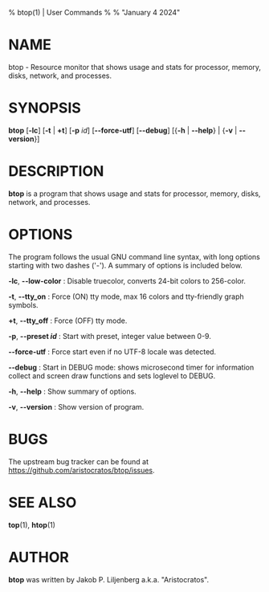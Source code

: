 % btop(1) | User Commands
%
% "January  4 2024"

# NAME

btop - Resource monitor that shows usage and stats for processor, memory, disks, network, and processes.

# SYNOPSIS

**btop** [**-lc**] [**-t** | **+t**] [**-p** _id_] [**\-\-force-utf**]
         [**\-\-debug**] [{**-h** | **\-\-help**} | {**-v** | **\-\-version**}]

# DESCRIPTION

**btop** is a program that shows usage and stats for processor, memory, disks, network, and processes.

# OPTIONS

The program follows the usual GNU command line syntax, with long options
starting with two dashes ('-'). A summary of options is included below.

**-lc**, **\-\-low-color**
:   Disable truecolor, converts 24-bit colors to 256-color.

**-t**, **\-\-tty_on**
:   Force (ON) tty mode, max 16 colors and tty-friendly graph symbols.

**+t**, **\-\-tty_off**
:   Force (OFF) tty mode.

**-p**, **\-\-preset _id_**
:   Start with preset, integer value between 0-9.

**\-\-force-utf**
:   Force start even if no UTF-8 locale was detected.

**\-\-debug**
:   Start in DEBUG mode: shows microsecond timer for information collect and screen draw functions and sets loglevel to DEBUG.

**-h**, **\-\-help**
:   Show summary of options.

**-v**, **\-\-version**
:   Show version of program.

# BUGS

The upstream bug tracker can be found at https://github.com/aristocratos/btop/issues.

# SEE ALSO

**top**(1), **htop**(1)

# AUTHOR

**btop** was written by Jakob P. Liljenberg a.k.a. "Aristocratos".
